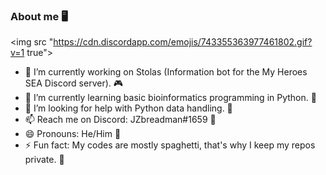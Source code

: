 ### About me 🖥️

<img src "https://cdn.discordapp.com/emojis/743355363977461802.gif?v=1 true">

- 🔭 I’m currently working on Stolas (Information bot for the My Heroes SEA Discord server). 🎮
- 🌱 I’m currently learning basic bioinformatics programming in Python. 🐍
- 🤔 I’m looking for help with Python data handling. 📅
- 📫 Reach me on Discord: JZbreadman#1659 📡
- 😄 Pronouns: He/Him 👻
- ⚡ Fun fact: My codes are mostly spaghetti, that's why I keep my repos private. 🍝
